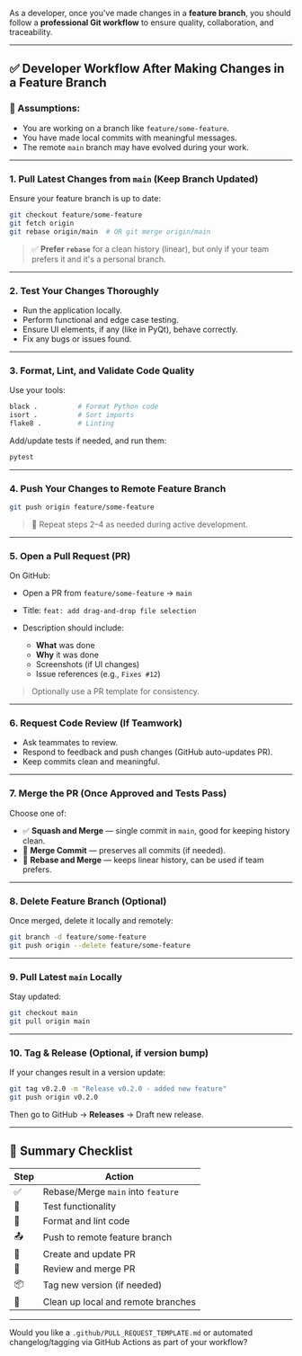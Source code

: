 As a developer, once you've made changes in a **feature branch**, you should follow a **professional Git workflow** to ensure quality, collaboration, and traceability.

---

## ✅ Developer Workflow After Making Changes in a Feature Branch

### 📌 Assumptions:

* You are working on a branch like `feature/some-feature`.
* You have made local commits with meaningful messages.
* The remote `main` branch may have evolved during your work.

---

### 1. **Pull Latest Changes from `main` (Keep Branch Updated)**

Ensure your feature branch is up to date:

```bash
git checkout feature/some-feature
git fetch origin
git rebase origin/main  # OR git merge origin/main
```

> ✅ **Prefer `rebase`** for a clean history (linear), but only if your team prefers it and it's a personal branch.

---

### 2. **Test Your Changes Thoroughly**

* Run the application locally.
* Perform functional and edge case testing.
* Ensure UI elements, if any (like in PyQt), behave correctly.
* Fix any bugs or issues found.

---

### 3. **Format, Lint, and Validate Code Quality**

Use your tools:

```bash
black .          # Format Python code
isort .          # Sort imports
flake8 .         # Linting
```

Add/update tests if needed, and run them:

```bash
pytest
```


---

### 4. **Push Your Changes to Remote Feature Branch**

```bash
git push origin feature/some-feature
```

> 🔁 Repeat steps 2–4 as needed during active development.

---

### 5. **Open a Pull Request (PR)**

On GitHub:

* Open a PR from `feature/some-feature` → `main`
* Title: `feat: add drag-and-drop file selection`
* Description should include:

  * **What** was done
  * **Why** it was done
  * Screenshots (if UI changes)
  * Issue references (e.g., `Fixes #12`)

> Optionally use a PR template for consistency.

---

### 6. **Request Code Review (If Teamwork)**

* Ask teammates to review.
* Respond to feedback and push changes (GitHub auto-updates PR).
* Keep commits clean and meaningful.

---

### 7. **Merge the PR (Once Approved and Tests Pass)**

Choose one of:

* ✅ **Squash and Merge** — single commit in `main`, good for keeping history clean.
* 📜 **Merge Commit** — preserves all commits (if needed).
* 🧼 **Rebase and Merge** — keeps linear history, can be used if team prefers.

---

### 8. **Delete Feature Branch (Optional)**

Once merged, delete it locally and remotely:

```bash
git branch -d feature/some-feature
git push origin --delete feature/some-feature
```

---

### 9. **Pull Latest `main` Locally**

Stay updated:

```bash
git checkout main
git pull origin main
```

---

### 10. **Tag & Release (Optional, if version bump)**

If your changes result in a version update:

```bash
git tag v0.2.0 -m "Release v0.2.0 - added new feature"
git push origin v0.2.0
```

Then go to GitHub → **Releases** → Draft new release.

---

## 🧠 Summary Checklist

| Step | Action                             |
| ---- | ---------------------------------- |
| ✅    | Rebase/Merge `main` into `feature` |
| 🧪   | Test functionality                 |
| 🎨   | Format and lint code               |
| 📤   | Push to remote feature branch      |
| 🔁   | Create and update PR               |
| 👥   | Review and merge PR                |
| 📦   | Tag new version (if needed)        |
| 🧹   | Clean up local and remote branches |

---

Would you like a `.github/PULL_REQUEST_TEMPLATE.md` or automated changelog/tagging via GitHub Actions as part of your workflow?
